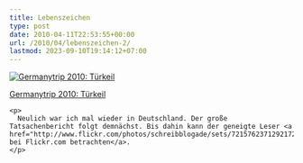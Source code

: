 ```yaml
---
title: Lebenszeichen
type: post
date: 2010-04-11T22:53:55+00:00
url: /2010/04/lebenszeichen-2/
lastmod: 2023-09-10T19:14:12+07:00
---
```

<div class="media image">
  <a href="http://www.flickr.com/photos/schreibblogade/4513675671/" title="Germanytrip 2010: Türkeil"><img src="//farm3.static.flickr.com/2303/4513675671_445e0cd4d5.jpg" alt="Germanytrip 2010: Türkeil" /></p>

  <p>
    Germanytrip 2010: Türkeil
  </p>

  <p>
    </a></div>

    <p>
      Neulich war ich mal wieder in Deutschland. Der große Tatsachenbericht folgt demnächst. Bis dahin kann der geneigte Leser <a href="http://www.flickr.com/photos/schreibblogade/sets/72157623712921723/">Photos bei Flickr.com betrachten</a>.
    </p>
